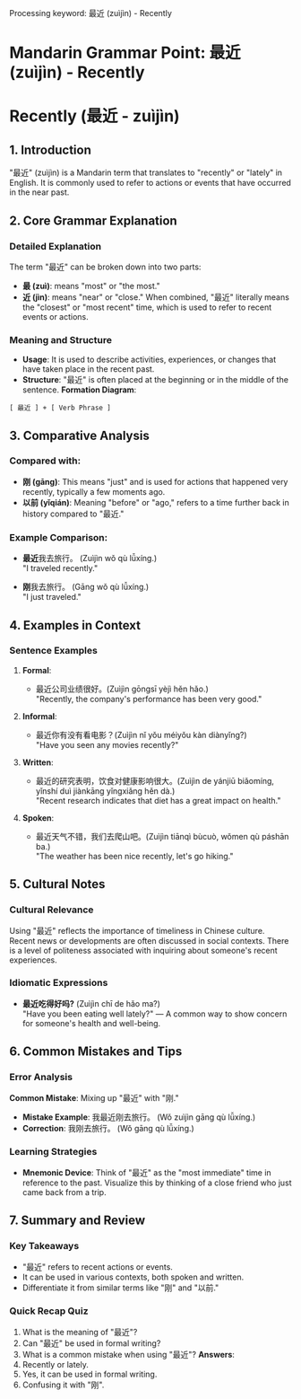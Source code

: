 Processing keyword: 最近 (zuìjìn) - Recently
# Mandarin Grammar Point: 最近 (zuìjìn) - Recently
# Recently (最近 - zuìjìn)
## 1. Introduction
"最近" (zuìjìn) is a Mandarin term that translates to "recently" or "lately" in English. It is commonly used to refer to actions or events that have occurred in the near past. 
## 2. Core Grammar Explanation
### Detailed Explanation
The term "最近" can be broken down into two parts:
- **最 (zuì)**: means "most" or "the most."
- **近 (jìn)**: means "near" or "close."
When combined, "最近" literally means the "closest" or "most recent" time, which is used to refer to recent events or actions.
### Meaning and Structure
- **Usage**: It is used to describe activities, experiences, or changes that have taken place in the recent past.
- **Structure**: "最近" is often placed at the beginning or in the middle of the sentence. 
**Formation Diagram**:
```
[ 最近 ] + [ Verb Phrase ] 
```
## 3. Comparative Analysis
### Compared with:
- **刚 (gāng)**: This means "just" and is used for actions that happened very recently, typically a few moments ago.
- **以前 (yǐqián)**: Meaning "before" or "ago," refers to a time further back in history compared to "最近."
### Example Comparison:
- **最近**我去旅行。 (Zuìjìn wǒ qù lǚxíng.)  
  "I traveled recently."
  
- **刚**我去旅行。 (Gāng wǒ qù lǚxíng.)  
  "I just traveled."
## 4. Examples in Context
### Sentence Examples
1. **Formal**:
   - 最近公司业绩很好。(Zuìjìn gōngsī yèjì hěn hǎo.)  
   "Recently, the company's performance has been very good."
  
2. **Informal**:
   - 最近你有没有看电影？(Zuìjìn nǐ yǒu méiyǒu kàn diànyǐng?)  
   "Have you seen any movies recently?"
  
3. **Written**:
   - 最近的研究表明，饮食对健康影响很大。(Zuìjìn de yánjiū biǎomíng, yǐnshí duì jiànkāng yǐngxiǎng hěn dà.)  
   "Recent research indicates that diet has a great impact on health."
  
4. **Spoken**:
   - 最近天气不错，我们去爬山吧。(Zuìjìn tiānqì bùcuò, wǒmen qù páshān ba.)  
   "The weather has been nice recently, let's go hiking."
## 5. Cultural Notes
### Cultural Relevance
Using "最近" reflects the importance of timeliness in Chinese culture. Recent news or developments are often discussed in social contexts. There is a level of politeness associated with inquiring about someone's recent experiences.
### Idiomatic Expressions
- **最近吃得好吗?** (Zuìjìn chī de hǎo ma?)  
   "Have you been eating well lately?" — A common way to show concern for someone's health and well-being.
## 6. Common Mistakes and Tips
### Error Analysis
**Common Mistake**: Mixing up "最近" with "刚."
- **Mistake Example**: 我最近刚去旅行。 (Wǒ zuìjìn gāng qù lǚxíng.)  
- **Correction**: 我刚去旅行。 (Wǒ gāng qù lǚxíng.)
### Learning Strategies
- **Mnemonic Device**: Think of "最近" as the "most immediate" time in reference to the past. Visualize this by thinking of a close friend who just came back from a trip.
## 7. Summary and Review
### Key Takeaways
- "最近" refers to recent actions or events.
- It can be used in various contexts, both spoken and written.
- Differentiate it from similar terms like "刚" and "以前."
### Quick Recap Quiz
1. What is the meaning of "最近"?
2. Can "最近" be used in formal writing?
3. What is a common mistake when using "最近"?
**Answers**:
1. Recently or lately.
2. Yes, it can be used in formal writing.
3. Confusing it with "刚".
